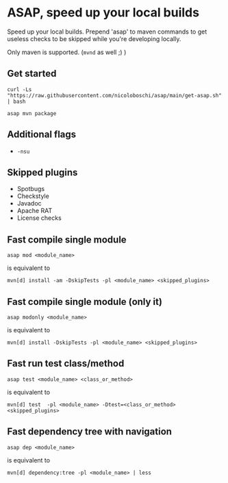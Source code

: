 # ASAP, speed up your local builds

Speed up your local builds.
Prepend 'asap' to maven commands to get useless checks to be skipped while you're developing locally.

Only maven is supported. (`mvnd` as well ;) )

## Get started

```
curl -Ls "https://raw.githubusercontent.com/nicoloboschi/asap/main/get-asap.sh" | bash
```

```
asap mvn package
```

## Additional flags
- `-nsu`

## Skipped plugins
- Spotbugs
- Checkstyle
- Javadoc
- Apache RAT
- License checks


## Fast compile single module

```
asap mod <module_name>
```

is equivalent to 

```
mvn[d] install -am -DskipTests -pl <module_name> <skipped_plugins>
```


## Fast compile single module (only it)

```
asap modonly <module_name>
```

is equivalent to 

```
mvn[d] install -DskipTests -pl <module_name> <skipped_plugins>
```

## Fast run test class/method

```
asap test <module_name> <class_or_method>
```

is equivalent to 

```
mvn[d] test  -pl <module_name> -Dtest=<class_or_method> <skipped_plugins>
```


## Fast dependency tree with navigation

```
asap dep <module_name>
```

is equivalent to 

```
mvn[d] dependency:tree -pl <module_name> | less
```

